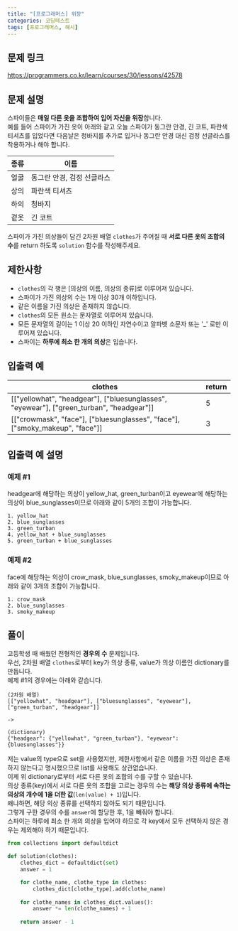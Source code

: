 ```yaml
---
title: "[프로그래머스] 위장"
categories: 코딩테스트
tags: [프로그래머스, 해시]
---
```


## 문제 링크

<https://programmers.co.kr/learn/courses/30/lessons/42578>

## 문제 설명

스파이들은 **매일 다른 옷을 조합하여 입어 자신을 위장**합니다.  
예를 들어 스파이가 가진 옷이 아래와 같고 오늘 스파이가 동그란 안경, 긴 코트, 파란색 티셔츠를 입었다면 다음날은 청바지를 추가로 입거나 동그란 안경 대신 검정 선글라스를 착용하거나 해야 합니다.

|종류|이름|
|----|----|
|얼굴|동그란 안경, 검정 선글라스|
|상의|파란색 티셔츠|
|하의|청바지|
|겉옷|긴 코트|

스파이가 가진 의상들이 담긴 2차원 배열 `clothes`가 주어질 때 **서로 다른 옷의 조합의 수**를 return 하도록 `solution` 함수를 작성해주세요.

## 제한사항

- `clothes`의 각 행은 [의상의 이름, 의상의 종류]로 이루어져 있습니다.
- 스파이가 가진 의상의 수는 1개 이상 30개 이하입니다.
- 같은 이름을 가진 의상은 존재하지 않습니다.
- `clothes`의 모든 원소는 문자열로 이루어져 있습니다.
- 모든 문자열의 길이는 1 이상 20 이하인 자연수이고 알파벳 소문자 또는 '_' 로만 이루어져 있습니다.
- 스파이는 **하루에 최소 한 개의 의상**은 입습니다.

## 입출력 예

|clothes|return|
|-------|------|
|[["yellowhat", "headgear"], ["bluesunglasses", "eyewear"], ["green_turban", "headgear"]]|5|
|[["crowmask", "face"], ["bluesunglasses", "face"], ["smoky_makeup", "face"]]|3|

## 입출력 예 설명

### 예제 #1

headgear에 해당하는 의상이 yellow_hat, green_turban이고 eyewear에 해당하는 의상이 blue_sunglasses이므로 아래와 같이 5개의 조합이 가능합니다.

```
1. yellow_hat
2. blue_sunglasses
3. green_turban
4. yellow_hat + blue_sunglasses
5. green_turban + blue_sunglasses
```

### 예제 #2

face에 해당하는 의상이 crow_mask, blue_sunglasses, smoky_makeup이므로 아래와 같이 3개의 조합이 가능합니다.

```
1. crow_mask
2. blue_sunglasses
3. smoky_makeup
```

## 풀이

고등학생 때 배웠던 전형적인 **경우의 수** 문제입니다.  
우선, 2차원 배열 `clothes`로부터 key가 의상 종류, value가 의상 이름인 dictionary를 만듭니다.  
예제 #1의 경우에는 아래와 같습니다.

```
(2차원 배열)
[["yellowhat", "headgear"], ["bluesunglasses", "eyewear"], ["green_turban", "headgear"]]

->

(dictionary)
{"headgear": {"yellowhat", "green_turban"}, "eyewear": {bluesunglasses"}}
```

저는 value의 type으로 set을 사용했지만, 제한사항에서 같은 이름을 가진 의상은 존재하지 않는다고 명시했으므로 list를 사용해도 상관없습니다.  
이제 위 dictionary로부터 서로 다른 옷의 조합의 수를 구할 수 있습니다.  
의상 종류(key)에서 서로 다른 옷의 조합을 고르는 경우의 수는 **해당 의상 종류에 속하는 의상의 개수에 1을 더한 값**(`len(value) + 1`)입니다.  
왜냐하면, 해당 의상 종류를 선택하지 않아도 되기 때문입니다.  
그렇게 구한 경우의 수를 `answer`에 할당한 후, 1을 빼줘야 합니다.  
스파이는 하루에 최소 한 개의 의상을 입어야 하므로 각 key에서 모두 선택하지 않은 경우는 제외해야 하기 때문입니다.

```python
from collections import defaultdict

def solution(clothes):
    clothes_dict = defaultdict(set)
    answer = 1

    for clothe_name, clothe_type in clothes:
        clothes_dict[clothe_type].add(clothe_name)
    
    for clothe_names in clothes_dict.values():
        answer *= len(clothe_names) + 1
        
    return answer - 1
```